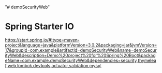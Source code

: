 "# demoSecurityWeb" 

Spring Starter IO
======================
https://start.spring.io/#!type=maven-project&language=java&platformVersion=3.0.2&packaging=jar&jvmVersion=17&groupId=com.example&artifactId=demoSecurityWeb&name=demoSecurityWeb&description=Demo%20project%20for%20Spring%20Boot&packageName=com.example.demoSecurityWeb&dependencies=security,thymeleaf,web,lombok,devtools,actuator,validation,mysql





